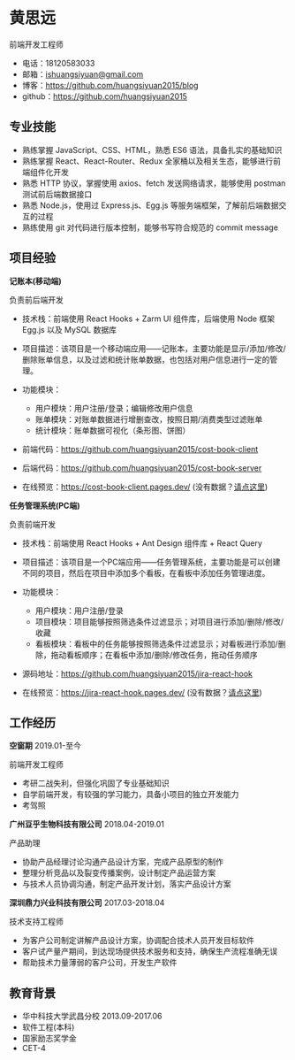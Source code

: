 # 黄思远

前端开发工程师

- 电话：18120583033
- 邮箱：ishuangsiyuan@gmail.com
- 博客：https://github.com/huangsiyuan2015/blog
- github：https://github.com/huangsiyuan2015

## 专业技能

- 熟练掌握 JavaScript、CSS、HTML，熟悉 ES6 语法，具备扎实的基础知识
- 熟练掌握 React、React-Router、Redux 全家桶以及相关生态，能够进行前端组件化开发
- 熟悉 HTTP 协议，掌握使用 axios、fetch 发送网络请求，能够使用 postman 测试前后端数据接口
- 熟悉 Node.js，使用过 Express.js、Egg.js 等服务端框架，了解前后端数据交互的过程
- 熟练使用 git 对代码进行版本控制，能够书写符合规范的 commit message

## 项目经验

**记账本(移动端)**

负责前后端开发

- 技术栈：前端使用 React Hooks + Zarm UI 组件库，后端使用 Node 框架 Egg.js 以及 MySQL 数据库
- 项目描述：该项目是一个移动端应用——记账本，主要功能是显示/添加/修改/删除账单信息，以及过滤和统计账单数据，也包括对用户信息进行一定的管理。
- 功能模块：
  - 用户模块：用户注册/登录；编辑修改用户信息
  - 账单模块：对账单数据进行增删查改，按照日期/消费类型过滤账单
  - 统计模块：账单数据可视化（条形图、饼图）

- 前端代码：https://github.com/huangsiyuan2015/cost-book-client
- 后端代码：https://github.com/huangsiyuan2015/cost-book-server
- 在线预览：https://cost-book-client.pages.dev/ (没有数据？[请点这里](https://blog.51cto.com/u_15127618/3959547))

**任务管理系统(PC端)**

负责前端开发

- 技术栈：前端使用 React Hooks + Ant Design 组件库 + React Query
- 项目描述：该项目是一个PC端应用——任务管理系统，主要功能是可以创建不同的项目，然后在项目中添加多个看板，在看板中添加任务管理进度。
- 功能模块：
  - 用户模块：用户注册/登录
  - 项目模块：项目能够按照筛选条件过滤显示；对项目进行添加/删除/修改/收藏
  - 看板模块：看板中的任务能够按照筛选条件过滤显示；对看板进行添加/删除，拖动看板顺序；在看板中添加/删除/修改任务，拖动任务顺序

- 源码地址：https://github.com/huangsiyuan2015/jira-react-hook
- 在线预览：https://jira-react-hook.pages.dev/ (没有数据？[请点这里](https://blog.51cto.com/u_15127618/3959547))

## 工作经历

**空窗期** 2019.01-至今

前端开发工程师

- 考研二战失利，但强化巩固了专业基础知识
- 自学前端开发，有较强的学习能力，具备小项目的独立开发能力
- 考驾照

**广州豆乎生物科技有限公司** 2018.04-2019.01

产品助理

- 协助产品经理讨论沟通产品设计方案，完成产品原型的制作
- 整理分析竞品以及裂变传播案例，设计制定产品运营方案
- 与技术人员协调沟通，制定产品开发计划，落实产品设计方案

**深圳鼎力兴业科技有限公司** 2017.03-2018.04

技术支持工程师

- 为客户公司制定讲解产品设计方案，协调配合技术人员开发目标软件
- 客户试产量产期间，到达现场提供技术服务和支持，确保生产流程准确无误
- 帮助技术力量薄弱的客户公司，开发生产软件

## 教育背景

- 华中科技大学武昌分校 2013.09-2017.06
- 软件工程(本科)
- 国家励志奖学金
- CET-4
